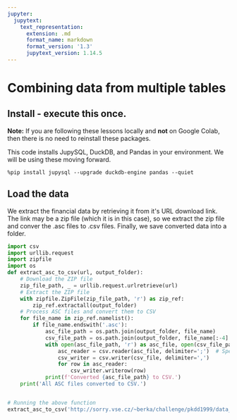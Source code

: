 ```yaml
---
jupyter:
  jupytext:
    text_representation:
      extension: .md
      format_name: markdown
      format_version: '1.3'
      jupytext_version: 1.14.5
---
```


# Combining data from multiple tables

<!-- #region -->
## Install - execute this once. 
<b>Note:</b> If you are following these lessons locally and <b>not</b> on Google Colab, then there is no need to reinstall these packages.

This code installs JupySQL, DuckDB, and Pandas in your environment. We will be using these moving forward.

```{code-cell} ipython3
%pip install jupysql --upgrade duckdb-engine pandas --quiet
```

## Load the data
We extract the financial data by retrieving it from it's URL download link. The link may be a zip file (which it is in this case), so we extract the zip file and conver the .asc files to .csv files. Finally, we save converted data into a folder.

``` python
import csv
import urllib.request
import zipfile
import os
def extract_asc_to_csv(url, output_folder):
    # Download the ZIP file
    zip_file_path, _ = urllib.request.urlretrieve(url)
    # Extract the ZIP file
    with zipfile.ZipFile(zip_file_path, 'r') as zip_ref:
        zip_ref.extractall(output_folder)
    # Process ASC files and convert them to CSV
    for file_name in zip_ref.namelist():
        if file_name.endswith('.asc'):
            asc_file_path = os.path.join(output_folder, file_name)
            csv_file_path = os.path.join(output_folder, file_name[:-4] + '.csv')
            with open(asc_file_path, 'r') as asc_file, open(csv_file_path, 'w', newline='') as csv_file:
                asc_reader = csv.reader(asc_file, delimiter=';')  # Specify the delimiter used in the .asc file
                csv_writer = csv.writer(csv_file, delimiter=',')
                for row in asc_reader:
                    csv_writer.writerow(row)
            print(f'Converted {asc_file_path} to CSV.')
    print('All ASC files converted to CSV.')


# Running the above function
extract_asc_to_csv('http://sorry.vse.cz/~berka/challenge/pkdd1999/data_berka.zip', 'expanded_data')
```
<!-- #endregion -->
